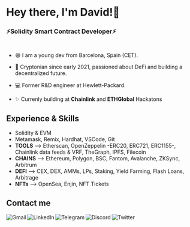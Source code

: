 # Hey there, I'm David!👋

### ⚡Solidity Smart Contract Developer⚡
#




- 😄 I am a young dev from Barcelona, Spain (CET). 

- 🌱 Cryptonian since early 2021, passioned about DeFi and building a decentralized future. 

- 💻 Former R&D engineer at Hewlett-Packard.

- ✨ Currenly building at <b>Chainlink</b> and <b>ETHGlobal</b> Hackatons



## Experience & Skills
- Solidity & EVM
- Metamask, Remix, Hardhat, VSCode, Git
- <b>TOOLS</b> --> Etherscan, OpenZeppelin -ERC20, ERC721, ERC1155-, Chainlink data feeds & VRF, TheGraph, IPFS, Filecoin
- <b>CHAINS</b> --> Ethereum, Polygon, BSC, Fantom, Avalanche, ZKSync, Arbitrum
- <b>DEFI</b> --> CEX, DEX, AMMs, LPs, Staking, Yield Farming, Flash Loans, Arbitrage
- <b>NFTs</b> --> OpenSea, Enjin, NFT Tickets

## Contact me
<a href="mailto:davidcamps67@gmail.com"><img align="left" src="https://img.shields.io/badge/Gmail-D14836?style=for-the-badge&logo=gmail&logoColor=white" alt="Gmail"/></a><a href="https://www.linkedin.com/in/davidcampsnovi/"><img align="left" src="https://img.shields.io/badge/LinkedIn-0077B5?style=for-the-badge&logo=linkedin&logoColor=white" alt="LinkedIn"/></a><a href="https://t.me/fields93"><img align="left" src="https://img.shields.io/badge/Telegram-2CA5E0?style=for-the-badge&logo=telegram&logoColor=white" alt="Telegram"/></a></a><a href="https://discord.com/users/592730946164359180"><img align="left" src="https://img.shields.io/badge/Discord-7289DA?style=for-the-badge&logo=discord&logoColor=white" alt="Discord"/></a><a href="https://twitter.com/fields_93"><img align="left" src="https://img.shields.io/badge/Twitter-1DA1F2?style=for-the-badge&logo=twitter&logoColor=white" alt="Twitter"/></a>

  

<!--
**fields93/fields93** is a ✨ _special_ ✨ repository because its `README.md` (this file) appears on your GitHub profile.

Here are some ideas to get you started:

- 🔭 I’m currently working on ...
- 🌱 I’m currently learning ...
- 👯 I’m looking to collaborate on ...
- 🤔 I’m looking for help with ...
- 💬 Ask me about ...
- 📫 How to reach me: ...
- 😄 Pronouns: ...
- ⚡ Fun fact: ...

-->
